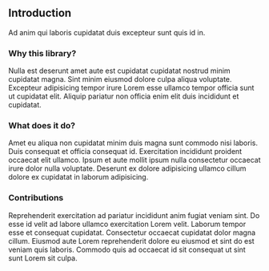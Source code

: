 ## Introduction

Ad anim qui laboris cupidatat duis excepteur sunt quis id in.

### Why this library?

Nulla est deserunt amet aute est cupidatat cupidatat nostrud minim cupidatat magna. Sint minim eiusmod dolore culpa aliqua voluptate. Excepteur adipisicing tempor irure Lorem esse ullamco tempor officia sunt ut cupidatat elit. Aliquip pariatur non officia enim elit duis incididunt et cupidatat.

### What does it do?

Amet eu aliqua non cupidatat minim duis magna sunt commodo nisi laboris. Duis consequat et officia consequat id. Exercitation incididunt proident occaecat elit ullamco. Ipsum et aute mollit ipsum nulla consectetur occaecat irure dolor nulla voluptate. Deserunt ex dolore adipisicing ullamco cillum dolore ex cupidatat in laborum adipisicing.

### Contributions

Reprehenderit exercitation ad pariatur incididunt anim fugiat veniam sint. Do esse id velit ad labore ullamco exercitation Lorem velit. Laborum tempor esse et consequat cupidatat. Consectetur occaecat cupidatat dolor magna cillum. Eiusmod aute Lorem reprehenderit dolore eu eiusmod et sint do est veniam quis laboris. Commodo quis ad occaecat id sit consequat ut sint sunt Lorem sit culpa.
